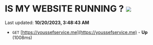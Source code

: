 # IS MY WEBSITE RUNNING ? [![](https://img.shields.io/static/v1?label=Sponsor&message=%E2%9D%A4&logo=GitHub&color=%23fe8e86)](https://github.com/sponsors/<username>)

Last updated: **10/20/2023, 3:48:43 AM**

- `GET` [https://youssefservice.me](https://youssefservice.me) - **Up** (1008ms)
